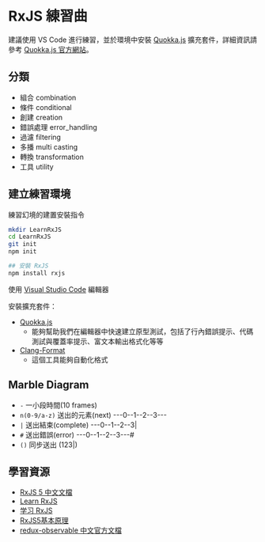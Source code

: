 # RxJS 練習曲

建議使用 VS Code 進行練習，並於環境中安裝 [Quokka.js](https://marketplace.visualstudio.com/items?itemName=WallabyJs.quokka-vscode) 擴充套件，詳細資訊請參考 [Quokka.js 官方網站](https://quokkajs.com/)。

## 分類

* 組合 combination
* 條件 conditional
* 創建 creation
* 錯誤處理 error_handling
* 過濾 filtering
* 多播 multi casting
* 轉換 transformation
* 工具 utility

## 建立練習環境

練習幻境的建置安裝指令

```bash
mkdir LearnRxJS
cd LearnRxJS
git init
npm init

## 安裝 RxJS
npm install rxjs
```

使用 [Visual Studio Code](https://code.visualstudio.com/) 編輯器

安裝擴充套件：

* [Quokka.js](https://marketplace.visualstudio.com/items?itemName=WallabyJs.quokka-vscode)
    * 能夠幫助我們在編輯器中快速建立原型測試，包括了行內錯誤提示、代碼測試與覆蓋率提示、富文本輸出格式化等等
* [Clang-Format](https://marketplace.visualstudio.com/items?itemName=xaver.clang-format)
    * 這個工具能夠自動化格式

## Marble Diagram

* `-`           一小段時間(10 frames)
* `n(0-9/a-z)`  送出的元素(next)         ---0--1--2--3---
* `|`           送出結束(complete)      ---0--1--2--3|
* `#`           送出錯誤(error)         ---0--1--2--3---#
* `()`          同步送出                (123|)

## 學習資源

* [RxJS 5 中文文檔](http://cn.rx.js.org/)
* [Learn RxJS](https://www.learnrxjs.io/)
* [学习 RxJS](https://rxjs-cn.github.io/learn-rxjs-operators/)
* [RxJS5基本原理](https://github.com/RxJS-CN/rxjs5-ultimate-cn/tree/master/ebook)
* [redux-observable 中文官方文檔](https://redux-observable-cn.js.org/)
